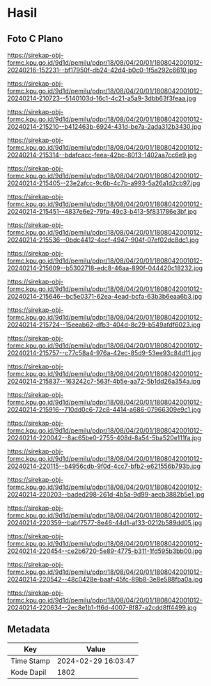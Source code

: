 # Hasil

## Foto C Plano

https://sirekap-obj-formc.kpu.go.id/9d1d/pemilu/pdpr/18/08/04/20/01/1808042001012-20240216-152231--bf17950f-db24-42d4-b0c0-1f5a292c6610.jpg

https://sirekap-obj-formc.kpu.go.id/9d1d/pemilu/pdpr/18/08/04/20/01/1808042001012-20240214-210723--5140103d-16c1-4c21-a5a9-3dbb63f3feaa.jpg

https://sirekap-obj-formc.kpu.go.id/9d1d/pemilu/pdpr/18/08/04/20/01/1808042001012-20240214-215210--b412463b-6924-431d-be7a-2ada312b3430.jpg

https://sirekap-obj-formc.kpu.go.id/9d1d/pemilu/pdpr/18/08/04/20/01/1808042001012-20240214-215314--bdafcacc-feea-42bc-8013-1402aa7cc6e9.jpg

https://sirekap-obj-formc.kpu.go.id/9d1d/pemilu/pdpr/18/08/04/20/01/1808042001012-20240214-215405--23e2afcc-9c6b-4c7b-a993-5a26a1d2cb97.jpg

https://sirekap-obj-formc.kpu.go.id/9d1d/pemilu/pdpr/18/08/04/20/01/1808042001012-20240214-215451--4837e6e2-79fa-49c3-b413-5f831786e3bf.jpg

https://sirekap-obj-formc.kpu.go.id/9d1d/pemilu/pdpr/18/08/04/20/01/1808042001012-20240214-215536--0bdc4412-4ccf-4947-904f-07ef02dc8dc1.jpg

https://sirekap-obj-formc.kpu.go.id/9d1d/pemilu/pdpr/18/08/04/20/01/1808042001012-20240214-215609--b5302718-edc8-46aa-890f-044420c18232.jpg

https://sirekap-obj-formc.kpu.go.id/9d1d/pemilu/pdpr/18/08/04/20/01/1808042001012-20240214-215646--bc5e0371-62ea-4ead-bcfa-63b3b6eaa6b3.jpg

https://sirekap-obj-formc.kpu.go.id/9d1d/pemilu/pdpr/18/08/04/20/01/1808042001012-20240214-215724--15eeab62-dfb3-404d-8c29-b549afdf6023.jpg

https://sirekap-obj-formc.kpu.go.id/9d1d/pemilu/pdpr/18/08/04/20/01/1808042001012-20240214-215757--c77c58a4-976a-42ec-85d9-53ee93c84d11.jpg

https://sirekap-obj-formc.kpu.go.id/9d1d/pemilu/pdpr/18/08/04/20/01/1808042001012-20240214-215837--163242c7-563f-4b5e-aa72-5b1dd26a354a.jpg

https://sirekap-obj-formc.kpu.go.id/9d1d/pemilu/pdpr/18/08/04/20/01/1808042001012-20240214-215916--710dd0c6-72c8-4414-a686-07966309e9c1.jpg

https://sirekap-obj-formc.kpu.go.id/9d1d/pemilu/pdpr/18/08/04/20/01/1808042001012-20240214-220042--8ac65be0-2755-408d-8a54-5ba520e111fa.jpg

https://sirekap-obj-formc.kpu.go.id/9d1d/pemilu/pdpr/18/08/04/20/01/1808042001012-20240214-220115--b4956cdb-9f0d-4cc7-bfb2-e621556b793b.jpg

https://sirekap-obj-formc.kpu.go.id/9d1d/pemilu/pdpr/18/08/04/20/01/1808042001012-20240214-220203--baded298-261d-4b5a-9d99-aecb3882b5e1.jpg

https://sirekap-obj-formc.kpu.go.id/9d1d/pemilu/pdpr/18/08/04/20/01/1808042001012-20240214-220359--babf7577-8e46-44d1-af33-0212b589dd05.jpg

https://sirekap-obj-formc.kpu.go.id/9d1d/pemilu/pdpr/18/08/04/20/01/1808042001012-20240214-220454--ce2b6720-5e89-4775-b311-1fd595b3bb00.jpg

https://sirekap-obj-formc.kpu.go.id/9d1d/pemilu/pdpr/18/08/04/20/01/1808042001012-20240214-220542--48c0428e-baaf-45fc-89b8-3e8e588fba0a.jpg

https://sirekap-obj-formc.kpu.go.id/9d1d/pemilu/pdpr/18/08/04/20/01/1808042001012-20240214-220634--2ec8e1b1-ff6d-4007-8f87-a2cdd8ff4499.jpg


## Metadata

| Key        | Value               |
| ---------- | ------------------- |
| Time Stamp | 2024-02-29 16:03:47 |
| Kode Dapil | 1802                |



